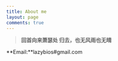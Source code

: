 ```yaml
---
title: About me
layout: page
comments: true
---
```


> **回首向来萧瑟处  归去，也无风雨也无晴**

**Email:**lazybios#gmail.com

